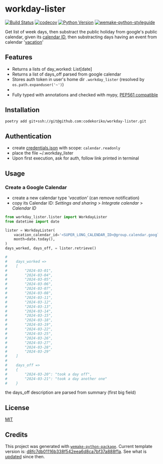 # workday-lister

[![Build Status](https://github.com/codekoriko/workday-lister/workflows/test/badge.svg?branch=master&event=push)](https://github.com/codekoriko/workday-lister/actions?query=workflow%3Atest)
[![codecov](https://codecov.io/gh/codekoriko/workday-lister/branch/master/graph/badge.svg)](https://codecov.io/gh/codekoriko/workday-lister)
[![Python Version](https://img.shields.io/pypi/pyversions/workday-lister.svg)](https://pypi.org/project/workday-lister/)
[![wemake-python-styleguide](https://img.shields.io/badge/style-wemake-000000.svg)](https://github.com/wemake-services/wemake-python-styleguide)

Get list of week days, then substract the public holiday from google's public calendar, given its [calendar ID](https://gist.github.com/dhoeric/76bd1c15168ee0ee61ad3bf1730dcb65), then substracting days having an event from calendar '[vacation](https://calendar.google.com/calendar/embed?src=ee98820c6f4878ce8dac4b06b8a3de293276b6b8125200b5335092f60f7dce36%40group.calendar.google.com&ctz=Asia%2FHo_Chi_Minh)'


## Features

- Returns a lists of day_worked: List[date]
- Returns a list of days_off parsed from google calendar
- Stores auth token in user's home dir `.workday_lister` (resolved by `os.path.expanduser('~')`)
- 
- Fully typed with annotations and checked with mypy, [PEP561 compatible](https://www.python.org/dev/peps/pep-0561/)


## Installation

```bash
poetry add git+ssh://git@github.com:codekoriko/workday-lister.git
```

## Authentication

- create [credentials.json](https://console.cloud.google.com/apis/credentials) with scope: `calendar.readonly`
- place the file ~/.workday_lister
- Upon first execution, ask for auth, follow link printed in terminal

## Usage

### Create a Google Calendar

- create a new calendar type _'vacation'_ (can remove notification)
- copy its Calendar ID: _Settings and sharing_ > _Integrate calendar_ > _Calendar ID_


```python
from workday_lister.lister import WorkdayLister
from datetime import date

lister = WorkdayLister(
    vacation_calendar_id='<SUPER_LONG_CALENDAR_ID>@group.calendar.google.com',
    month=date.today(),
)
days_worked, days_off, = lister.retrieve()

#  
#    days_worked => 
#    [
#        "2024-03-01",
#        "2024-03-04",
#        "2024-03-05",
#        "2024-03-06",
#        "2024-03-07",
#        "2024-03-08",
#        "2024-03-11",
#        "2024-03-12",
#        "2024-03-13",
#        "2024-03-14",
#        "2024-03-15",
#        "2024-03-18",
#        "2024-03-19",
#        "2024-03-22",
#        "2024-03-25",
#        "2024-03-26",
#        "2024-03-27",
#        "2024-03-28",
#        "2024-03-29"
#    ]
#
#    days_off => 
#    {
#        "2024-03-20": "took a day off",
#        "2024-03-21": "took a day another one"
#    }
```

the days_off description are parsed from summary (first big field)

## License

[MIT](https://github.com/codekoriko/workday-lister/blob/master/LICENSE)


## Credits

This project was generated with [`wemake-python-package`](https://github.com/wemake-services/wemake-python-package). Current template version is: [d8fc7db01116b338f542eea6d8ca7bf37a888f1a](https://github.com/wemake-services/wemake-python-package/tree/d8fc7db01116b338f542eea6d8ca7bf37a888f1a). See what is [updated](https://github.com/wemake-services/wemake-python-package/compare/d8fc7db01116b338f542eea6d8ca7bf37a888f1a...master) since then.
